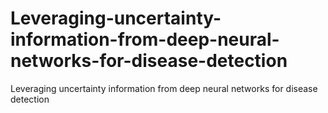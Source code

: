 # Leveraging-uncertainty-information-from-deep-neural-networks-for-disease-detection
Leveraging uncertainty information from deep neural networks for disease detection
